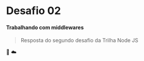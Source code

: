 # Desafio 02

#### Trabalhando com middlewares
> Resposta do segundo desafio da Trilha Node JS

:rocket: :cloud: 
